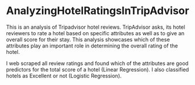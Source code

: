 # AnalyzingHotelRatingsInTripAdvisor

This is an analysis of Tripadvisor hotel reviews. TripAdvisor asks, its hotel reviewers to rate a hotel based on specific attributes as well as to give an overall score for their stay. This analysis showcases which of these attributes play an important role in determining the overall rating of the hotel.

I web scraped all review ratings and found which of the attributes are good predictors for the total score of a hotel (Linear Regression). I also classified hotels as Excellent or not (Logistic Regression).
